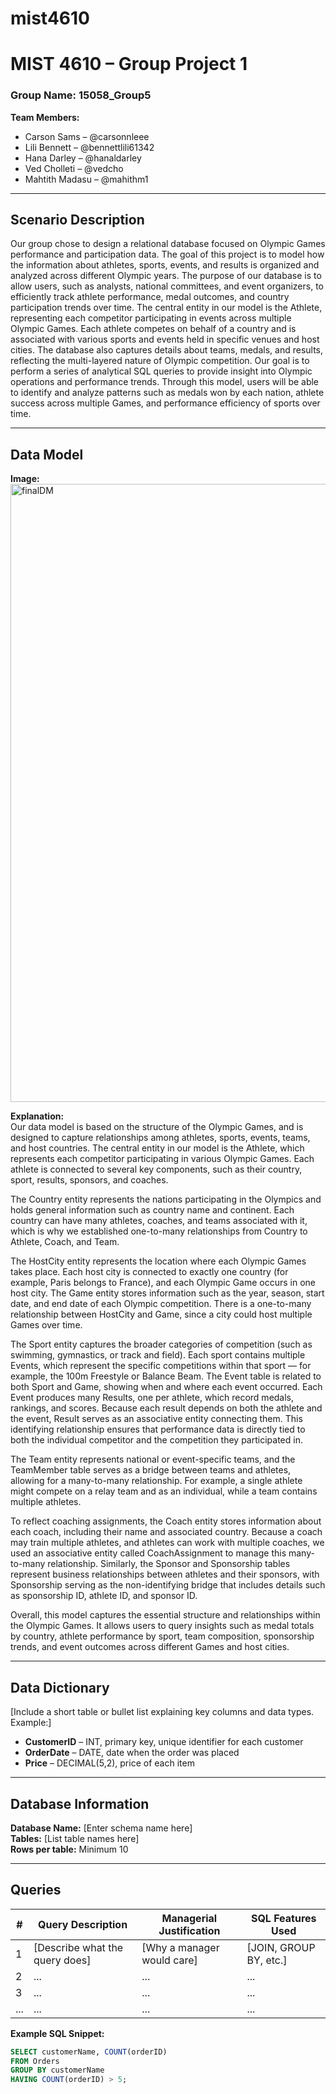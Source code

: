 # mist4610
# MIST 4610 – Group Project 1  
### Group Name: 15058_Group5
**Team Members:**  
- Carson Sams – @carsonnleee
- Lili Bennett – @bennettlili61342
- Hana Darley – @hanaldarley
- Ved Cholleti – @vedcho
- Mahtith Madasu – @mahithm1

---

## Scenario Description  

Our group chose to design a relational database focused on Olympic Games performance and participation data. The goal of this project is to model how the information about athletes, sports, events, and results is organized and analyzed across different Olympic years.
The purpose of our database is to allow users, such as analysts, national committees, and event organizers, to efficiently track athlete performance, medal outcomes, and country participation trends over time. The central entity in our model is the Athlete, representing each competitor participating in events across multiple Olympic Games. Each athlete competes on behalf of a country and is associated with various sports and events held in specific venues and host cities.
The database also captures details about teams, medals, and results, reflecting the multi-layered nature of Olympic competition. Our goal is to perform a series of analytical SQL queries to provide insight into Olympic operations and performance trends.
Through this model, users will be able to identify and analyze patterns such as medals won by each nation, athlete success across multiple Games, and performance efficiency of sports over time.

---

## Data Model  
**Image:**  
<img width="1193" height="989" alt="finalDM" src="https://github.com/user-attachments/assets/e76ffb56-0676-4f87-a54c-d9f4d9dc636d" />


**Explanation:**  
Our data model is based on the structure of the Olympic Games, and is designed to capture relationships among athletes, sports, events, teams, and host countries. The central entity in our model is the Athlete, which represents each competitor participating in various Olympic Games. Each athlete is connected to several key components, such as their country, sport, results, sponsors, and coaches.

The Country entity represents the nations participating in the Olympics and holds general information such as country name and continent. Each country can have many athletes, coaches, and teams associated with it, which is why we established one-to-many relationships from Country to Athlete, Coach, and Team.

The HostCity entity represents the location where each Olympic Games takes place. Each host city is connected to exactly one country (for example, Paris belongs to France), and each Olympic Game occurs in one host city. The Game entity stores information such as the year, season, start date, and end date of each Olympic competition. There is a one-to-many relationship between HostCity and Game, since a city could host multiple Games over time.

The Sport entity captures the broader categories of competition (such as swimming, gymnastics, or track and field). Each sport contains multiple Events, which represent the specific competitions within that sport — for example, the 100m Freestyle or Balance Beam. The Event table is related to both Sport and Game, showing when and where each event occurred.
Each Event produces many Results, one per athlete, which record medals, rankings, and scores. Because each result depends on both the athlete and the event, Result serves as an associative entity connecting them. This identifying relationship ensures that performance data is directly tied to both the individual competitor and the competition they participated in.

The Team entity represents national or event-specific teams, and the TeamMember table serves as a bridge between teams and athletes, allowing for a many-to-many relationship. For example, a single athlete might compete on a relay team and as an individual, while a team contains multiple athletes.

To reflect coaching assignments, the Coach entity stores information about each coach, including their name and associated country. Because a coach may train multiple athletes, and athletes can work with multiple coaches, we used an associative entity called CoachAssignment to manage this many-to-many relationship. Similarly, the Sponsor and Sponsorship tables represent business relationships between athletes and their sponsors, with Sponsorship serving as the non-identifying bridge that includes details such as sponsorship ID, athlete ID, and sponsor ID.

Overall, this model captures the essential structure and relationships within the Olympic Games. It allows users to query insights such as medal totals by country, athlete performance by sport, team composition, sponsorship trends, and event outcomes across different Games and host cities.



---

## Data Dictionary  
[Include a short table or bullet list explaining key columns and data types. Example:]  
- **CustomerID** – INT, primary key, unique identifier for each customer  
- **OrderDate** – DATE, date when the order was placed  
- **Price** – DECIMAL(5,2), price of each item  

---

## Database Information  
**Database Name:** [Enter schema name here]  
**Tables:** [List table names here]  
**Rows per table:** Minimum 10  

---

## Queries  
| # | Query Description | Managerial Justification | SQL Features Used |
|---|--------------------|---------------------------|-------------------|
| 1 | [Describe what the query does] | [Why a manager would care] | [JOIN, GROUP BY, etc.] |
| 2 | ... | ... | ... |
| 3 | ... | ... | ... |
| ... | ... | ... | ... |

**Example SQL Snippet:**  
```sql
SELECT customerName, COUNT(orderID)
FROM Orders
GROUP BY customerName
HAVING COUNT(orderID) > 5;
